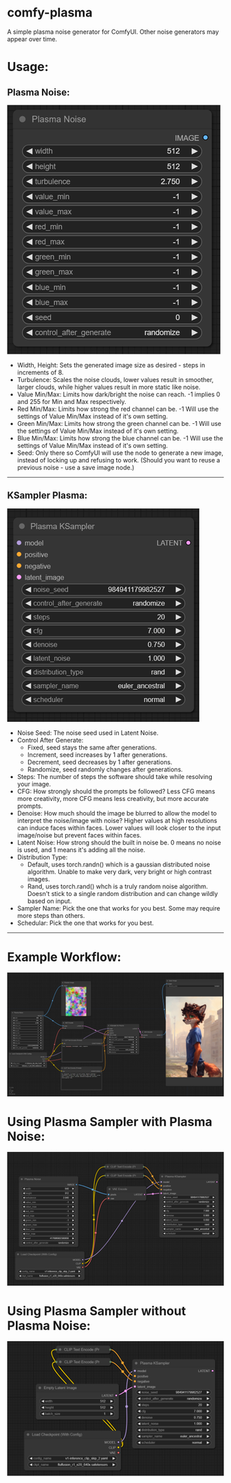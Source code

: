 # comfy-plasma
A simple plasma noise generator for ComfyUI. Other noise generators may appear over time.

# Usage:
## Plasma Noise:
![Example](images/plasma_node.png)

* Width, Height: Sets the generated image size as desired - steps in increments of 8.
* Turbulence: Scales the noise clouds, lower values result in smoother, larger clouds, while higher values result in more static like noise.
* Value Min/Max: Limits how dark/bright the noise can reach. -1 implies 0 and 255 for Min and Max respectively.
* Red Min/Max: Limits how strong the red channel can be. -1 Will use the settings of Value Min/Max instead of it's own setting.
* Green Min/Max: Limits how strong the green channel can be. -1 Will use the settings of Value Min/Max instead of it's own setting.
* Blue Min/Max: Limits how strong the blue channel can be. -1 Will use the settings of Value Min/Max instead of it's own setting.
* Seed: Only there so ComfyUI will use the node to generate a new image, instead of locking up and refusing to work. (Should you want to reuse a previous noise - use a save image node.)

____
## KSampler Plasma:
![Example](images/ksampler_node.png)

* Noise Seed: The noise seed used in Latent Noise.
* Control After Generate: 
  * Fixed, seed stays the same after generations.
  * Increment, seed increases by 1 after generations.
  * Decrement, seed decreases by 1 after generations.
  * Randomize, seed randomly changes after generations.
* Steps: The number of steps the software should take while resolving your image.
* CFG: How strongly should the prompts be followed? Less CFG means more creativity, more CFG means less creativity, but more accurate prompts.
* Denoise: How much should the image be blurred to allow the model to interpret the noise/image with noise? Higher values at high resolutions can induce faces within faces. Lower values will look closer to the input image/noise but prevent faces within faces.
* Latent Noise: How strong should the built in noise be. 0 means no noise is used, and 1 means it's adding all the noise.
* Distribution Type:
  * Default, uses torch.randn() which is a gaussian distributed noise algorithm. Unable to make very dark, very bright or high contrast images.
  * Rand, uses torch.rand() whch is a truly random noise algorithm. Doesn't stick to a single random distribution and can change wildly based on input.
* Sampler Name: Pick the one that works for you best. Some may require more steps than others.
* Schedular: Pick the one that works for you best.
____
# Example Workflow:
![How to use it](images/example.png)

# Using Plasma Sampler with Plasma Noise:
![Example](images/example_plasma_setup.png)

# Using Plasma Sampler without Plasma Noise:
![Example](images/example_latent_setup.png)